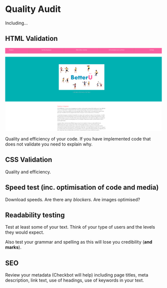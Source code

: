 # Quality Audit

Including...

## HTML Validation

<img src="sp5-media/French evidence.png" alt="" width="1000">

Quality and efficiency of your code. If you have implemented code that does not validate you need to explain why.

## CSS Validation

Quality and efficiency.

## Speed test (inc. optimisation of code and media)

Download speeds. Are there any _blockers_. Are images optimised?

## Readability testing

Test at least some of your text. Think of your type of users and the levels they would expect.

Also test your grammar and spelling as this will lose you credibility (**and marks**).

## SEO

Review your metadata (Checkbot will help) including page titles, meta description, link text, use of headings, use of keywords in your text.
